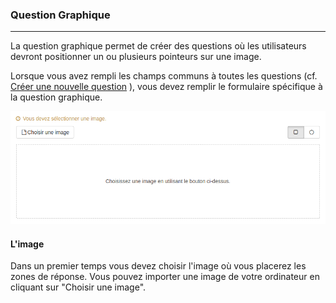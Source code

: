 ### Question Graphique

---

La question graphique permet de créer des questions où les utilisateurs devront positionner un ou plusieurs pointeurs sur une image.

  
Lorsque vous avez rempli les champs communs à toutes les questions \(cf. [Créer une nouvelle question](create_new_question.md) \), vous devez remplir le formulaire spécifique à la question graphique.

![](images/quiz-fig50.png)

#### L'image

Dans un premier temps vous devez choisir l'image où vous placerez les zones de réponse. Vous pouvez importer une image de votre ordinateur en cliquant sur "Choisir une image".





